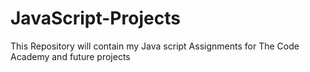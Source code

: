 # JavaScript-Projects
This Repository will contain my Java script Assignments for The Code Academy and future projects 
